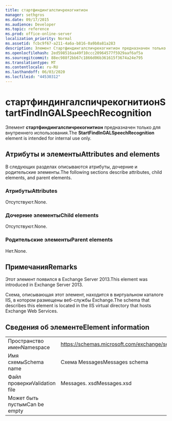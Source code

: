```yaml
---
title: стартфиндингалспичрекогнитион
manager: sethgros
ms.date: 09/17/2015
ms.audience: Developer
ms.topic: reference
ms.prod: office-online-server
localization_priority: Normal
ms.assetid: fcbc9f67-a211-4a6a-b816-0a9b0a81a283
description: Элемент Стартфиндингалспичрекогнитион предназначен только для внутреннего использования.
ms.openlocfilehash: 2ed598516aa49f10ccc20964577f5929aaf6af5a
ms.sourcegitcommit: 88ec988f2bb67c1866d06b361615f3674a24e795
ms.translationtype: MT
ms.contentlocale: ru-RU
ms.lasthandoff: 06/03/2020
ms.locfileid: "44530312"
---
```

# <a name="startfindingalspeechrecognition"></a><span data-ttu-id="34972-103">стартфиндингалспичрекогнитион</span><span class="sxs-lookup"><span data-stu-id="34972-103">StartFindInGALSpeechRecognition</span></span>

<span data-ttu-id="34972-104">Элемент **стартфиндингалспичрекогнитион** предназначен только для внутреннего использования.</span><span class="sxs-lookup"><span data-stu-id="34972-104">The **StartFindInGALSpeechRecognition** element is intended for internal use only.</span></span> 

## <a name="attributes-and-elements"></a><span data-ttu-id="34972-105">Атрибуты и элементы</span><span class="sxs-lookup"><span data-stu-id="34972-105">Attributes and elements</span></span>

<span data-ttu-id="34972-106">В следующих разделах описываются атрибуты, дочерние и родительские элементы.</span><span class="sxs-lookup"><span data-stu-id="34972-106">The following sections describe attributes, child elements, and parent elements.</span></span>
  
### <a name="attributes"></a><span data-ttu-id="34972-107">Атрибуты</span><span class="sxs-lookup"><span data-stu-id="34972-107">Attributes</span></span>

<span data-ttu-id="34972-108">Отсутствуют.</span><span class="sxs-lookup"><span data-stu-id="34972-108">None.</span></span>
  
### <a name="child-elements"></a><span data-ttu-id="34972-109">Дочерние элементы</span><span class="sxs-lookup"><span data-stu-id="34972-109">Child elements</span></span>

<span data-ttu-id="34972-110">Отсутствуют.</span><span class="sxs-lookup"><span data-stu-id="34972-110">None.</span></span>
  
### <a name="parent-elements"></a><span data-ttu-id="34972-111">Родительские элементы</span><span class="sxs-lookup"><span data-stu-id="34972-111">Parent elements</span></span>

<span data-ttu-id="34972-112">Нет.</span><span class="sxs-lookup"><span data-stu-id="34972-112">None.</span></span>
  
## <a name="remarks"></a><span data-ttu-id="34972-113">Примечания</span><span class="sxs-lookup"><span data-stu-id="34972-113">Remarks</span></span>

<span data-ttu-id="34972-114">Этот элемент появился в Exchange Server 2013.</span><span class="sxs-lookup"><span data-stu-id="34972-114">This element was introduced in Exchange Server 2013.</span></span>
  
<span data-ttu-id="34972-115">Схема, описывающая этот элемент, находится в виртуальном каталоге IIS, в котором размещены веб-службы Exchange.</span><span class="sxs-lookup"><span data-stu-id="34972-115">The schema that describes this element is located in the IIS virtual directory that hosts Exchange Web Services.</span></span>
  
## <a name="element-information"></a><span data-ttu-id="34972-116">Сведения об элементе</span><span class="sxs-lookup"><span data-stu-id="34972-116">Element information</span></span>

|||
|:-----|:-----|
|<span data-ttu-id="34972-117">Пространство имен</span><span class="sxs-lookup"><span data-stu-id="34972-117">Namespace</span></span>  <br/> |https://schemas.microsoft.com/exchange/services/2006/messages  <br/> |
|<span data-ttu-id="34972-118">Имя схемы</span><span class="sxs-lookup"><span data-stu-id="34972-118">Schema name</span></span>  <br/> |<span data-ttu-id="34972-119">Схема Messages</span><span class="sxs-lookup"><span data-stu-id="34972-119">Messages schema</span></span>  <br/> |
|<span data-ttu-id="34972-120">Файл проверки</span><span class="sxs-lookup"><span data-stu-id="34972-120">Validation file</span></span>  <br/> |<span data-ttu-id="34972-121">Messages. xsd</span><span class="sxs-lookup"><span data-stu-id="34972-121">Messages.xsd</span></span>  <br/> |
|<span data-ttu-id="34972-122">Может быть пустым</span><span class="sxs-lookup"><span data-stu-id="34972-122">Can be empty</span></span>  <br/> ||
   

